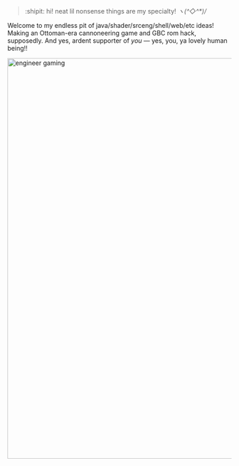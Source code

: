 > :shipit: hi! neat lil nonsense things are my specialty! _ヽ(^◇^*)/_

Welcome to my endless pit of java/shader/srceng/shell/web/etc ideas! Making an Ottoman-era cannoneering game and GBC rom hack, supposedly. And yes, ardent supporter of _you_ — yes, you, ya lovely human being!!
<p align:"center">
<img width="898" alt="engineer gaming" src="https://github.com/pocketrice/pocketrice/assets/79682953/3a448f09-89e0-490a-9afc-3807ce21804f">
</p>

